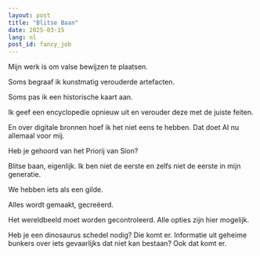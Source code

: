 ```yaml
---
layout: post
title: "Blitse Baan"
date: 2025-03-15
lang: nl
post_id: fancy_job
---
```


<!-- © 2025 Artur Kraskov, Monada Dominion.
Dit werk is gelicentieerd onder een Creative Commons Naamsvermelding-NietCommercieel-GeenAfgeleideWerken 4.0 Internationale Licentie. -->

Mijn werk is om valse bewijzen te plaatsen.

Soms begraaf ik kunstmatig verouderde artefacten.

Soms pas ik een historische kaart aan.

Ik geef een encyclopedie opnieuw uit en verouder deze met de juiste feiten.

En over digitale bronnen hoef ik het niet eens te hebben. Dat doet AI nu allemaal voor mij.

Heb je gehoord van het Priorij van Sion?

Blitse baan, eigenlijk. Ik ben niet de eerste en zelfs niet de eerste in mijn generatie.

We hebben iets als een gilde.

Alles wordt gemaakt, gecreëerd.

Het wereldbeeld moet worden gecontroleerd. Alle opties zijn hier mogelijk.

Heb je een dinosaurus schedel nodig? Die komt er. Informatie uit geheime bunkers over iets gevaarlijks dat niet kan bestaan? Ook dat komt er.
